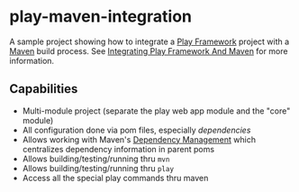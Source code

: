 # play-maven-integration

A sample project showing how to integrate a [Play Framework](http://www.playframework.com/) project with a [Maven](http://maven.apache.org/) build process. See [Integrating Play Framework And Maven](http://orrsella.com/2014/02/25/integrating-play-framework-and-maven/) for more information.

## Capabilities

* Multi-module project (separate the play web app module and the "core" module)
* All configuration done via pom files, especially *dependencies*
* Allows working with Maven's [Dependency Management](http://maven.apache.org/guides/introduction/introduction-to-dependency-mechanism.html#Dependency_Management) which centralizes dependency information in parent poms
* Allows building/testing/running thru `mvn`
* Allows building/testing/running thru `play`
* Access all the special play commands thru maven
